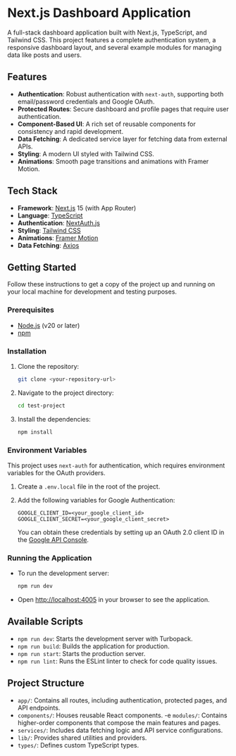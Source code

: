 # Next.js Dashboard Application

A full-stack dashboard application built with Next.js, TypeScript, and Tailwind CSS. This project features a complete authentication system, a responsive dashboard layout, and several example modules for managing data like posts and users.

## Features

- **Authentication**: Robust authentication with `next-auth`, supporting both email/password credentials and Google OAuth.
- **Protected Routes**: Secure dashboard and profile pages that require user authentication.
- **Component-Based UI**: A rich set of reusable components for consistency and rapid development.
- **Data Fetching**: A dedicated service layer for fetching data from external APIs.
- **Styling**: A modern UI styled with Tailwind CSS.
- **Animations**: Smooth page transitions and animations with Framer Motion.

## Tech Stack

- **Framework**: [Next.js](https://nextjs.org/) 15 (with App Router)
- **Language**: [TypeScript](https://www.typescriptlang.org/)
- **Authentication**: [NextAuth.js](https://next-auth.js.org/)
- **Styling**: [Tailwind CSS](https://tailwindcss.com/)
- **Animations**: [Framer Motion](https://www.framer.com/motion/)
- **Data Fetching**: [Axios](https://axios-http.com/)

## Getting Started

Follow these instructions to get a copy of the project up and running on your local machine for development and testing purposes.

### Prerequisites

- [Node.js](https://nodejs.org/en/) (v20 or later)
- [npm](https://www.npmjs.com/)

### Installation

1.  Clone the repository:
    ```bash
    git clone <your-repository-url>
    ```
2.  Navigate to the project directory:
    ```bash
    cd test-project
    ```
3.  Install the dependencies:
    ```bash
    npm install
    ```

### Environment Variables

This project uses `next-auth` for authentication, which requires environment variables for the OAuth providers.

1.  Create a `.env.local` file in the root of the project.
2.  Add the following variables for Google Authentication:

    ```
    GOOGLE_CLIENT_ID=<your_google_client_id>
    GOOGLE_CLIENT_SECRET=<your_google_client_secret>
    ```

    You can obtain these credentials by setting up an OAuth 2.0 client ID in the [Google API Console](https://console.developers.google.com/).

### Running the Application

-   To run the development server:
    ```bash
    npm run dev
    ```
-   Open [http://localhost:4005](http://localhost:4005) in your browser to see the application.

## Available Scripts

-   `npm run dev`: Starts the development server with Turbopack.
-   `npm run build`: Builds the application for production.
-   `npm run start`: Starts the production server.
-   `npm run lint`: Runs the ESLint linter to check for code quality issues.

## Project Structure

-   `app/`: Contains all routes, including authentication, protected pages, and API endpoints.
-   `components/`: Houses reusable React components.
-e   `modules/`: Contains higher-order components that compose the main features and pages.
-   `services/`: Includes data fetching logic and API service configurations.
-   `lib/`: Provides shared utilities and providers.
-   `types/`: Defines custom TypeScript types.